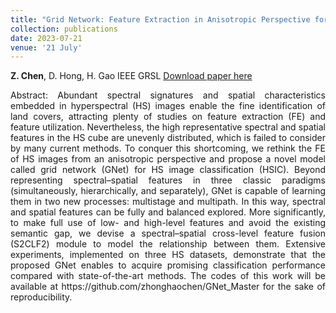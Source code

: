 ```yaml
---
title: "Grid Network: Feature Extraction in Anisotropic Perspective for Hyperspectral Image Classification"
collection: publications
date: 2023-07-21
venue: '21 July'
---
```

**Z. Chen**, D. Hong, H. Gao
IEEE GRSL
[Download paper here](https://ieeexplore.ieee.org/document/10189830)

<div style="text-align: justify;">
Abstract: Abundant spectral signatures and spatial characteristics embedded in hyperspectral (HS) images enable the fine identification of land covers, attracting plenty of studies on feature extraction (FE) and feature utilization. Nevertheless, the high representative spectral and spatial features in the HS cube are unevenly distributed, which is failed to consider by many current methods. To conquer this shortcoming, we rethink the FE of HS images from an anisotropic perspective and propose a novel model called grid network (GNet) for HS image classification (HSIC). Beyond representing spectral–spatial features in three classic paradigms (simultaneously, hierarchically, and separately), GNet is capable of learning them in two new processes: multistage and multipath. In this way, spectral and spatial features can be fully and balanced explored. More significantly, to make full use of low- and high-level features and avoid the existing semantic gap, we devise a spectral–spatial cross-level feature fusion (S2CLF2) module to model the relationship between them. Extensive experiments, implemented on three HS datasets, demonstrate that the proposed GNet enables to acquire promising classification performance compared with state-of-the-art methods. The codes of this work will be available at https://github.com/zhonghaochen/GNet_Master for the sake of reproducibility.
</div>
